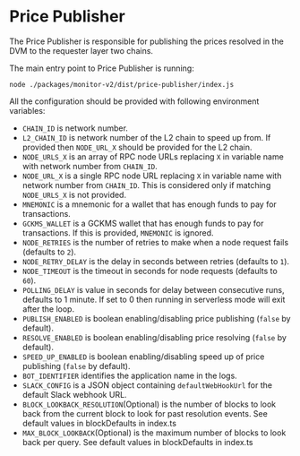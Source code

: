 # Price Publisher

The Price Publisher is responsible for publishing the prices resolved in the DVM to the requester layer two chains.

The main entry point to Price Publisher is running:

```
node ./packages/monitor-v2/dist/price-publisher/index.js
```

All the configuration should be provided with following environment variables:

- `CHAIN_ID` is network number.
- `L2_CHAIN_ID` is network number of the L2 chain to speed up from. If provided then `NODE_URL_X` should be provided for the L2 chain.
- `NODE_URLS_X` is an array of RPC node URLs replacing `X` in variable name with network number from `CHAIN_ID`.
- `NODE_URL_X` is a single RPC node URL replacing `X` in variable name with network number from `CHAIN_ID`. This is
  considered only if matching `NODE_URLS_X` is not provided.
- `MNEMONIC` is a mnemonic for a wallet that has enough funds to pay for transactions.
- `GCKMS_WALLET` is a GCKMS wallet that has enough funds to pay for transactions. If this is provided, `MNEMONIC` is ignored.
- `NODE_RETRIES` is the number of retries to make when a node request fails (defaults to `2`).
- `NODE_RETRY_DELAY` is the delay in seconds between retries (defaults to `1`).
- `NODE_TIMEOUT` is the timeout in seconds for node requests (defaults to `60`).
- `POLLING_DELAY` is value in seconds for delay between consecutive runs, defaults to 1 minute. If set to 0 then running in serverless mode will exit after the loop.
- `PUBLISH_ENABLED` is boolean enabling/disabling price publishing (`false` by default).
- `RESOLVE_ENABLED` is boolean enabling/disabling price resolving (`false` by default).
- `SPEED_UP_ENABLED` is boolean enabling/disabling speed up of price publishing (`false` by default).
- `BOT_IDENTIFIER` identifies the application name in the logs.
- `SLACK_CONFIG` is a JSON object containing `defaultWebHookUrl` for the default Slack webhook URL.
- `BLOCK_LOOKBACK_RESOLUTION`(Optional) is the number of blocks to look back from the current block to look for past resolution events.
  See default values in blockDefaults in index.ts
- `MAX_BLOCK_LOOKBACK`(Optional) is the maximum number of blocks to look back per query.
  See default values in blockDefaults in index.ts
